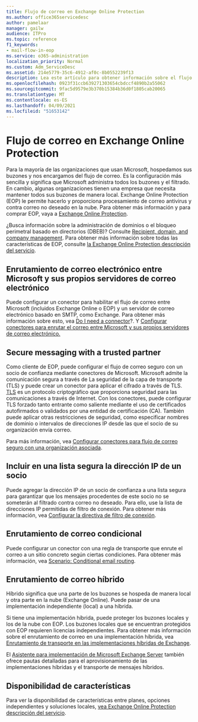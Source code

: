 ```yaml
---
title: Flujo de correo en Exchange Online Protection
ms.author: office365servicedesc
author: pamelaar
manager: gailw
audience: ITPro
ms.topic: reference
f1_keywords:
- mail-flow-in-eop
ms.service: o365-administration
localization_priority: Normal
ms.custom: Adm_ServiceDesc
ms.assetid: 214e5779-35c6-4912-af0c-8b0552239f13
description: Lea este artículo para obtener información sobre el flujo de correo en Microsoft Exchange Online Protection (EOP).
ms.openlocfilehash: 0923f31ccb639271303654cbdccf4890b2a55062
ms.sourcegitcommit: 9fac5d9579e3b370b15384b36d0f1805cab20065
ms.translationtype: MT
ms.contentlocale: es-ES
ms.lasthandoff: 04/09/2021
ms.locfileid: "51653142"
---
```

# <a name="mail-flow-in-exchange-online-protection"></a>Flujo de correo en Exchange Online Protection

Para la mayoría de las organizaciones que usan Microsoft, hospedamos sus buzones y nos encargamos del flujo de correo. Es la configuración más sencilla y significa que Microsoft administra todos los buzones y el filtrado. En cambio, algunas organizaciones tienen una empresa que necesita mantener todos sus buzones de manera local. Exchange Online Protection (EOP) le permite hacerlo y proporciona procesamiento de correo antivirus y contra correo no deseado en la nube. Para obtener más información y para comprar EOP, vaya a [Exchange Online Protection](https://products.office.com/exchange/exchange-email-security-spam-protection).
  
¿Busca información sobre la administración de dominios o el bloqueo perimetral basado en directorios (DBEB)? Consulte [Recipient, domain, and company management](recipient-domain-and-company-management.md). Para obtener más información sobre todas las características de EOP, consulte [la Exchange Online Protection descripción del servicio](exchange-online-protection-service-description.md).
  
## <a name="routing-email-between-microsoft-and-your-own-email-servers"></a>Enrutamiento de correo electrónico entre Microsoft y sus propios servidores de correo electrónico

Puede configurar un conector para habilitar el flujo de correo entre Microsoft (incluidos Exchange Online o EOP) y un servidor de correo electrónico basado en SMTP, como Exchange. Para obtener más información sobre esto, vea [Do I need a connector](/exchange/mail-flow-best-practices/use-connectors-to-configure-mail-flow/do-i-need-to-create-a-connector)?. Y [Configurar conectores para enrutar el correo entre Microsoft y sus propios servidores de correo electrónico.](/exchange/mail-flow-best-practices/use-connectors-to-configure-mail-flow/set-up-connectors-to-route-mail)
  
## <a name="secure-messaging-with-a-trusted-partner"></a>Secure messaging with a trusted partner

Como cliente de EOP, puede configurar el flujo de correo seguro con un socio de confianza mediante conectores de Microsoft. Microsoft admite la comunicación segura a través de La seguridad de la capa de transporte (TLS) y puede crear un conector para aplicar el cifrado a través de TLS. [TLS](/microsoft-365/compliance/exchange-online-uses-tls-to-secure-email-connections) es un protocolo criptográfico que proporciona seguridad para las comunicaciones a través de Internet. Con los conectores, puede configurar TLS forzado tanto entrante como saliente mediante el uso de certificados autofirmados o validados por una entidad de certificación (CA). También puede aplicar otras restricciones de seguridad, como especificar nombres de dominio o intervalos de direcciones IP desde las que el socio de su organización envía correo. 
  
Para más información, vea [Configurar conectores para flujo de correo seguro con una organización asociada](/exchange/mail-flow-best-practices/use-connectors-to-configure-mail-flow/set-up-connectors-for-secure-mail-flow-with-a-partner).
  
## <a name="safe-listing-a-partners-ip-address"></a>Incluir en una lista segura la dirección IP de un socio

Puede agregar la dirección IP de un socio de confianza a una lista segura para garantizar que los mensajes procedentes de este socio no se someterán al filtrado contra correo no deseado. Para ello, use la lista de direcciones IP permitidas de filtro de conexión. Para obtener más información, vea [Configurar la directiva de filtro de conexión](/microsoft-365/security/office-365-security/configure-the-connection-filter-policy).
  
## <a name="conditional-mail-routing"></a>Enrutamiento de correo condicional

Puede configurar un conector con una regla de transporte que enrute el correo a un sitio concreto según ciertas condiciones. Para obtener más información, vea [Scenario: Conditional email routing](/exchange/mail-flow-best-practices/use-connectors-to-configure-mail-flow/conditional-mail-routing).
  
## <a name="hybrid-mail-routing"></a>Enrutamiento de correo híbrido

Híbrido significa que una parte de los buzones se hospeda de manera local y otra parte en la nube (Exchange Online). Puede pasar de una implementación independiente (local) a una híbrida.
  
Si tiene una implementación híbrida, puede proteger los buzones locales y los de la nube con EOP. Los buzones locales que se encuentran protegidos con EOP requieren licencias independientes. Para obtener más información sobre el enrutamiento de correo en una implementación híbrida, vea [Enrutamiento de transporte en las implementaciones híbridas de Exchange](/exchange/transport-routing).
  
El [Asistente para implementación de Microsoft Exchange Server](/exchange/exchange-deployment-assistant) también ofrece pautas detalladas para el aprovisionamiento de las implementaciones híbridas y el transporte de mensajes híbridos. 
  
## <a name="feature-availability"></a>Disponibilidad de características

Para ver la disponibilidad de características entre planes, opciones independientes y soluciones locales, [vea Exchange Online Protection descripción del servicio](exchange-online-protection-service-description.md).